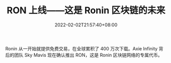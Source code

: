 ﻿---
title: "RON 上线——这是 Ronin 区块链的未来"
date: 2022-02-02T21:57:40+08:00
lastmod: 2022-02-02T16:45:40+08:00
draft: false
authors: ["Wayne"]
description: "Ronin 从一开始就提供免费交易，在全球累积了 400 万次下载。Axie Infinity 背后的团队 Sky Mavis 现在确认推出 RON，这是 Ronin 区块链网络的专属代币。"
featuredImage: "ron-is-live-here-is-the-future-of-the-ronin-blockchain.jpeg"
tags: ["Virtual World","虚拟世界","Play to Earn"]
categories: ["news"]
news: ["虚拟世界"]
weight: 
lightgallery: true
pinned: false
recommend: false
recommend1: false
---

Ronin 从一开始就提供免费交易，在全球累积了 400 万次下载。Axie Infinity 背后的团队 Sky Mavis 现在确认推出 RON，这是 Ronin 区块链网络的专属代币。

<!--more-->


